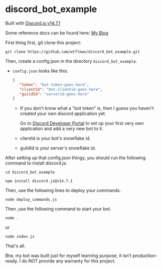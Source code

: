 # discord_bot_example

Built with [Discord.js v14.7.1](https://discord.js.org/#/docs/discord.js/main/general/welcome)

Some reference docs can be found here: [My Blog](https://www.cnblogs.com/hhzm/)

First thing first, git clone this project:
```shell
git clone https://github.com/wtflmao/discord_bot_example.git
```

Then, create a config.json in the directory `discord_bot_example`.

- `config.json` looks like this:
    ```json
    {  
       "token": "bot-token-goes-here",  
       "clientId": "bot-clientid-goes-here",  
       "guildId": "serverid-goes-here"  
    }
    ```
  - If you don't know what a "bot token" is, then I guess you haven't created your own discord application yet.

      Go to [Discord Developer Portal](https://discord.com/developers/applications) to set up your first very own application and add a very new bot to it.
  - clientId is your bot's snowflake id.
  - guildId is your server's snowflake id.

After setting up that config.json thingy, you should run the following command to install discord.js:
```shell
cd discord_bot_example
```

```shell
npm install discord.js@v14.7.1
```

Then, use the following lines to deploy your commands.
```shell
node deploy_commands.js
```

Then ,use the following command to start your bot.
```shell
node .
```
or
```shell
node index.js
```
   
That's all. 

Btw, my bot was built just for myself learning purpose, it isn't production-ready.
I do NOT provide any warranty for this project.